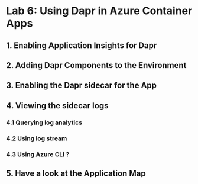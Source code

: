 # Lab 6: Using Dapr in Azure Container Apps

## 1. Enabling Application Insights for Dapr

## 2. Adding Dapr Components to the Environment

## 3. Enabling the Dapr sidecar for the App

## 4. Viewing the sidecar logs

### 4.1 Querying log analytics

### 4.2 Using log stream

### 4.3 Using Azure CLI ?

## 5. Have a look at the Application Map
